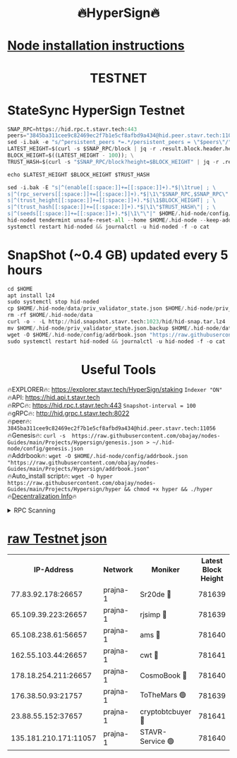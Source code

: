 <h1 align="center"> 🔥HyperSign🔥</h1>

[Node installation instructions](https://github.com/obajay/nodes-Guides/tree/main/Projects/Hypersign)
=

<h1 align="center"> TESTNET</h1>

# StateSync HyperSign Testnet
```python
SNAP_RPC=https://hid.rpc.t.stavr.tech:443
peers="3845ba311cee9c82469ec2f7b1e5cf8afbd9a434@hid.peer.stavr.tech:11056"
sed -i.bak -e "s/^persistent_peers *=.*/persistent_peers = \"$peers\"/" $HOME/.hid-node/config/config.toml
LATEST_HEIGHT=$(curl -s $SNAP_RPC/block | jq -r .result.block.header.height); \
BLOCK_HEIGHT=$((LATEST_HEIGHT - 100)); \
TRUST_HASH=$(curl -s "$SNAP_RPC/block?height=$BLOCK_HEIGHT" | jq -r .result.block_id.hash)

echo $LATEST_HEIGHT $BLOCK_HEIGHT $TRUST_HASH

sed -i.bak -E "s|^(enable[[:space:]]+=[[:space:]]+).*$|\1true| ; \
s|^(rpc_servers[[:space:]]+=[[:space:]]+).*$|\1\"$SNAP_RPC,$SNAP_RPC\"| ; \
s|^(trust_height[[:space:]]+=[[:space:]]+).*$|\1$BLOCK_HEIGHT| ; \
s|^(trust_hash[[:space:]]+=[[:space:]]+).*$|\1\"$TRUST_HASH\"| ; \
s|^(seeds[[:space:]]+=[[:space:]]+).*$|\1\"\"|" $HOME/.hid-node/config/config.toml
hid-noded tendermint unsafe-reset-all --home $HOME/.hid-node --keep-addr-book
systemctl restart hid-noded && journalctl -u hid-noded -f -o cat
```
# SnapShot (~0.4 GB) updated every 5 hours
```python
cd $HOME
apt install lz4
sudo systemctl stop hid-noded
cp $HOME/.hid-node/data/priv_validator_state.json $HOME/.hid-node/priv_validator_state.json.backup
rm -rf $HOME/.hid-node/data
curl -o - -L http://hid.snapshot.stavr.tech:1023/hid/hid-snap.tar.lz4 | lz4 -c -d - | tar -x -C $HOME/.hid-node --strip-components 2
mv $HOME/.hid-node/priv_validator_state.json.backup $HOME/.hid-node/data/priv_validator_state.json
wget -O $HOME/.hid-node/config/addrbook.json "https://raw.githubusercontent.com/obajay/nodes-Guides/main/Projects/Hypersign/addrbook.json"
sudo systemctl restart hid-noded && journalctl -u hid-noded -f -o cat
```

 <h1 align="center"> Useful Tools</h1>

🔥EXPLORER🔥:      https://explorer.stavr.tech/HyperSign/staking        `Indexer "ON"` \
🔥API:             https://hid.api.t.stavr.tech \
🔥RPC🔥:           https://hid.rpc.t.stavr.tech:443              `Snapshot-interval = 100` \
🔥gRPC🔥:          http://hid.grpc.t.stavr.tech:8022 \
🔥peer🔥:          `3845ba311cee9c82469ec2f7b1e5cf8afbd9a434@hid.peer.stavr.tech:11056` \
🔥Genesis🔥:     ```curl -s  https://raw.githubusercontent.com/obajay/nodes-Guides/main/Projects/Hypersign/genesis.json > ~/.hid-node/config/genesis.json``` \
🔥Addrbook🔥:    ```wget -O $HOME/.hid-node/config/addrbook.json "https://raw.githubusercontent.com/obajay/nodes-Guides/main/Projects/Hypersign/addrbook.json"``` \
🔥Auto_install script🔥: ```wget -O hyper https://raw.githubusercontent.com/obajay/nodes-Guides/main/Projects/Hypersign/hyper && chmod +x hyper && ./hyper``` \
🔥[Decentralization Info](https://github.com/obajay/StateSync-snapshots/tree/main/Projects/Hypersign/Decentralization)🔥

<details>
<summary>RPC Scanning</summary>

<h2 align="center"> We scan nodes in real time every 4 hours. And we provide the final result of RPC endpoints.
We cannot influence the operation of these nodes in any way. </h2>


```python
If Voting Power is higher than 0 --> then the Node is a validator of the network and may be subject to attack and be a potential threat to the chain.
```
```python
We marked such validators with a red symbol
```

</details>

[raw Testnet json](https://rpc-check.hypert.stavr.tech/hypert/rpc-hypert-result.json)
=

<table><tr><th>IP-Address</th><th>Network</th><th>Moniker</th><th>Latest Block Height</th><th>Earliest Block Height</th><th>Catching Up</th><th>Tx Index</th><th>Voting Power</th><th>Scan Time</th></tr><tr><td>77.83.92.178:26657</td><td>prajna-1</td><td>Sr20de 🔴</td><td>781639</td><td>1</td><td>False</td><td>on</td><td>1080256</td><td>2024-02-09T07:25:37.741456051UTC</td></tr><tr><td>65.109.39.223:26657</td><td>prajna-1</td><td>rjsimp 🔴</td><td>781639</td><td>1</td><td>False</td><td>on</td><td>1164642</td><td>2024-02-09T07:25:40.997788047UTC</td></tr><tr><td>65.108.238.61:56657</td><td>prajna-1</td><td>ams 🔴</td><td>781640</td><td>1</td><td>False</td><td>on</td><td>1203283</td><td>2024-02-09T07:25:47.997895342UTC</td></tr><tr><td>162.55.103.44:26657</td><td>prajna-1</td><td>cwt 🔴</td><td>781641</td><td>1</td><td>False</td><td>on</td><td>989833</td><td>2024-02-09T07:25:50.668750095UTC</td></tr><tr><td>178.18.254.211:26657</td><td>prajna-1</td><td>CosmoBook 🔴</td><td>781640</td><td>108201</td><td>False</td><td>on</td><td>990495</td><td>2024-02-09T07:25:47.643039931UTC</td></tr><tr><td>176.38.50.93:21757</td><td>prajna-1</td><td>ToTheMars 🟢</td><td>781639</td><td>635201</td><td>False</td><td>on</td><td>0</td><td>2024-02-09T07:25:38.624498984UTC</td></tr><tr><td>23.88.55.152:37657</td><td>prajna-1</td><td>cryptobtcbuyer 🔴</td><td>781641</td><td>681641</td><td>False</td><td>on</td><td>1188793</td><td>2024-02-09T07:25:50.941934443UTC</td></tr><tr><td>135.181.210.171:11057</td><td>prajna-1</td><td>STAVR-Service 🟢</td><td>781640</td><td>779501</td><td>False</td><td>on</td><td>0</td><td>2024-02-09T07:25:48.357897111UTC</td></tr></table>
